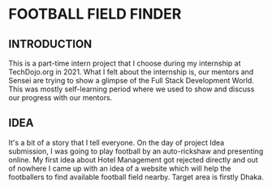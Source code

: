 # FOOTBALL FIELD FINDER

## INTRODUCTION
This is a part-time intern project that I choose during my internship at TechDojo.org in 2021. What I felt about the internship is, our mentors and Sensei are trying to show a glimpse of the Full Stack Development World. This was mostly self-learning period where we used to show and discuss our progress with our mentors. 

## IDEA
It's a bit of a story that I tell everyone. On the day of project Idea submission, I was going to play football by an auto-rickshaw and presenting online. My first idea about Hotel Management got rejected directly and out of nowhere I came up with an idea of a website which will help the footballers to find available football field nearby. Target area is firstly Dhaka. 
